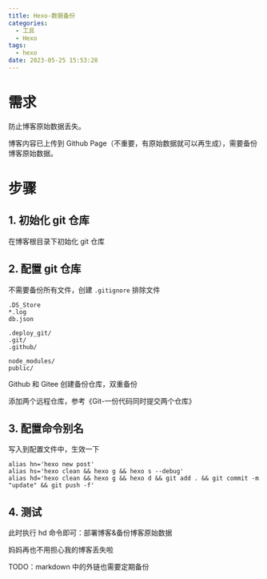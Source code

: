 ```yaml
---
title: Hexo-数据备份
categories:
  - 工具
  - Hexo
tags:
  - hexo
date: 2023-05-25 15:53:28
---
```


# 需求

防止博客原始数据丢失。

博客内容已上传到 Github Page（不重要，有原始数据就可以再生成），需要备份博客原始数据。

# 步骤

## 1. 初始化 git 仓库

在博客根目录下初始化 git 仓库


## 2. 配置 git 仓库

不需要备份所有文件，创建 `.gitignore` 排除文件

```
.DS_Store
*.log
db.json

.deploy_git/
.git/
.github/

node_modules/
public/
```

Github 和 Gitee 创建备份仓库，双重备份

添加两个远程仓库，参考《Git-一份代码同时提交两个仓库》

## 3. 配置命令别名

写入到配置文件中，生效一下

```
alias hn='hexo new post'
alias hs='hexo clean && hexo g && hexo s --debug'
alias hd='hexo clean && hexo g && hexo d && git add . && git commit -m "update" && git push -f'
```

## 4. 测试

此时执行 hd 命令即可：部署博客&备份博客原始数据

妈妈再也不用担心我的博客丢失啦

TODO：markdown 中的外链也需要定期备份

